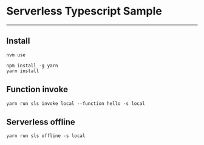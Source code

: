 # Serverless Typescript Sample

---

## Install

```shell
nvm use

npm install -g yarn
yarn install
```

## Function invoke

```shell
yarn run sls invoke local --function hello -s local
```

## Serverless offline
```shell
yarn run sls offline -s local
```
